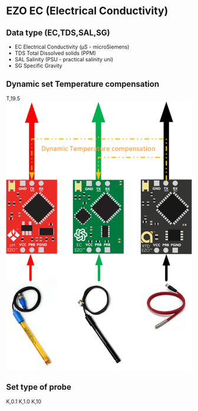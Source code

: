 # EZO EC (Electrical Conductivity)

## Data type (EC,TDS,SAL,SG)
- EC	Electrical Conductivity (μS - microSiemens)
- TDS 	Total Dissolved solids (PPM)
- SAL	Salinity (PSU - practical salinity uni)
- SG	Specific Gravity

## Dynamic set Temperature compensation

T,19.5
![alt text](https://github.com/captainigloo/HydMan/blob/master/docs/EZO_Circuits/Dynamic%20Temerature%20compensation.png "")

## Set type of probe

K,0.1 K,1.0 K,10
